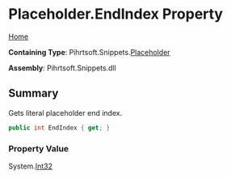 <a name="_top"></a>

# Placeholder\.EndIndex Property

[Home](../../../../README.md#_top)

**Containing Type**: Pihrtsoft\.Snippets\.[Placeholder](../README.md#_top)

**Assembly**: Pihrtsoft\.Snippets\.dll

## Summary

Gets literal placeholder end index\.

```csharp
public int EndIndex { get; }
```

### Property Value

System\.[Int32](https://docs.microsoft.com/en-us/dotnet/api/system.int32)

